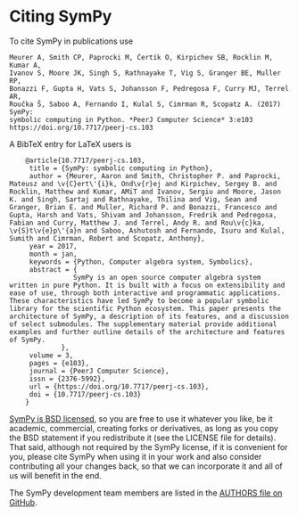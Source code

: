 # Citing SymPy

To cite SymPy in publications use

    Meurer A, Smith CP, Paprocki M, Čertík O, Kirpichev SB, Rocklin M, Kumar A,
    Ivanov S, Moore JK, Singh S, Rathnayake T, Vig S, Granger BE, Muller RP,
    Bonazzi F, Gupta H, Vats S, Johansson F, Pedregosa F, Curry MJ, Terrel AR,
    Roučka Š, Saboo A, Fernando I, Kulal S, Cimrman R, Scopatz A. (2017) SymPy:
    symbolic computing in Python. *PeerJ Computer Science* 3:e103
    https://doi.org/10.7717/peerj-cs.103

A BibTeX entry for LaTeX users is

```
    @article{10.7717/peerj-cs.103,
     title = {SymPy: symbolic computing in Python},
     author = {Meurer, Aaron and Smith, Christopher P. and Paprocki, Mateusz and \v{C}ert\'{i}k, Ond\v{r}ej and Kirpichev, Sergey B. and Rocklin, Matthew and Kumar, AMiT and Ivanov, Sergiu and Moore, Jason K. and Singh, Sartaj and Rathnayake, Thilina and Vig, Sean and Granger, Brian E. and Muller, Richard P. and Bonazzi, Francesco and Gupta, Harsh and Vats, Shivam and Johansson, Fredrik and Pedregosa, Fabian and Curry, Matthew J. and Terrel, Andy R. and Rou\v{c}ka, \v{S}t\v{e}p\'{a}n and Saboo, Ashutosh and Fernando, Isuru and Kulal, Sumith and Cimrman, Robert and Scopatz, Anthony},
     year = 2017,
     month = jan,
     keywords = {Python, Computer algebra system, Symbolics},
     abstract = {
                SymPy is an open source computer algebra system written in pure Python. It is built with a focus on extensibility and ease of use, through both interactive and programmatic applications. These characteristics have led SymPy to become a popular symbolic library for the scientific Python ecosystem. This paper presents the architecture of SymPy, a description of its features, and a discussion of select submodules. The supplementary material provide additional examples and further outline details of the architecture and features of SymPy.
             },
     volume = 3,
     pages = {e103},
     journal = {PeerJ Computer Science},
     issn = {2376-5992},
     url = {https://doi.org/10.7717/peerj-cs.103},
     doi = {10.7717/peerj-cs.103}
    }
```

[SymPy is BSD licensed](../../LICENSE), so you are free to use it whatever you like, be it
academic, commercial, creating forks or derivatives, as long as you copy the
BSD statement if you redistribute it (see the LICENSE file for details).  That
said, although not required by the SymPy license, if it is convenient for you,
please cite SymPy when using it in your work and also consider contributing
all your changes back, so that we can incorporate it and all of us will
benefit in the end.

The SymPy development team members are listed in the [AUTHORS file on GitHub](https://github.com/sympy/sympy/blob/master/AUTHORS).
